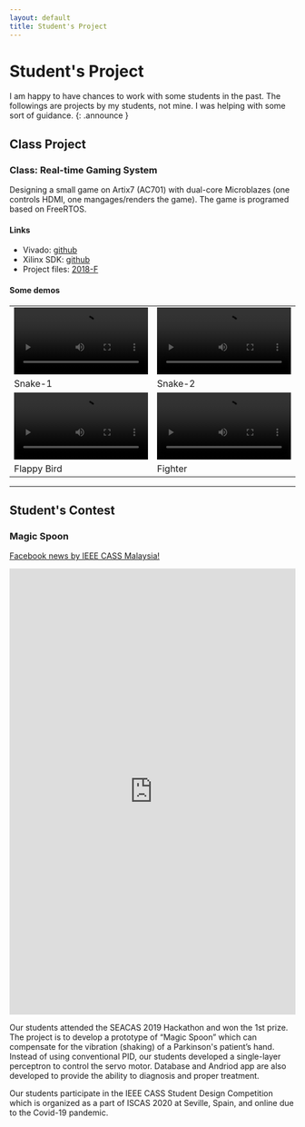 ```yaml
---
layout: default
title: Student's Project
---
```

# Student's Project

I am happy to have chances to work with some students in the past.
The followings are  projects by my students, not mine. I was helping with some sort of guidance. 
{: .announce }



## Class Project

### Class: Real-time Gaming System
Designing a small game on Artix7 (AC701) with dual-core Microblazes (one controls HDMI, one mangages/renders the game). The game is programed based on FreeRTOS.

#### Links
- Vivado: [github](https://github.com/RTES-Class/AC701-DualMB-System)
- Xilinx SDK: [github](https://github.com/RTES-Class/AC701-DualMB-SW)
- Project files: [2018-F](https://github.com/RTES-Class/2018-F)

#### Some demos



<table class="table">
<tbody>

  <tr>
    <td >
    <video width="100%" controls>
    <source src="assets/videos/RTES/snake-1-noaudio.mp4" type="video/mp4">
    </video>
    </td>
    <td >
    <video width="100%" controls>
    <source src="assets/videos/RTES/snake-2-noaudio.mp4" type="video/mp4">
    </video>
    </td>
  </tr>
  <tr>
    <td >Snake-1</td>
    <td >Snake-2</td>
  </tr>
  <tr>
    <td ><video width="100%" controls>
    <source src="assets/videos/RTES/fbird-noaudio.mp4" type="video/mp4">
    </video></td>
    <td ><video width="100%" controls>
    <source src="assets/videos/RTES/fighter-noaudio.mp4" type="video/mp4">
    </video></td>
  </tr>
  <tr>
    <td >Flappy Bird</td>
    <td >Fighter</td>
  </tr>
</tbody>
</table>

---

## Student's Contest

### Magic Spoon
[Facebook news by IEEE CASS Malaysia!](https://www.facebook.com/ieee.cass.my/posts/443741972987477)

<iframe src="https://www.facebook.com/plugins/post.php?href=https%3A%2F%2Fwww.facebook.com%2Fieee.cass.my%2Fposts%2Fpfbid0gWhx6YnBWgTmV3N5qk6dQjvaPVzKeybkULrfPnHYMum2YEJZngA6xKmVzT8hYGWJl&show_text=true&width=500" width="100%" height="786" style="border:none;overflow:hidden" scrolling="no" frameborder="0" allowfullscreen="true" allow="autoplay; clipboard-write; encrypted-media; picture-in-picture; web-share"></iframe>



Our students attended the SEACAS 2019 Hackathon and won the 1st prize. The project is to develop a prototype of “Magic Spoon” which can compensate for the vibration (shaking) of a Parkinson's patient’s hand. Instead of using conventional PID, our students developed a single-layer perceptron to control the servo motor. Database and Andriod app are also developed to provide the ability to diagnosis and proper treatment.

Our students participate in the IEEE CASS Student Design Competition which is organized as a part of ISCAS 2020 at Seville, Spain, and online due to the Covid-19 pandemic.








